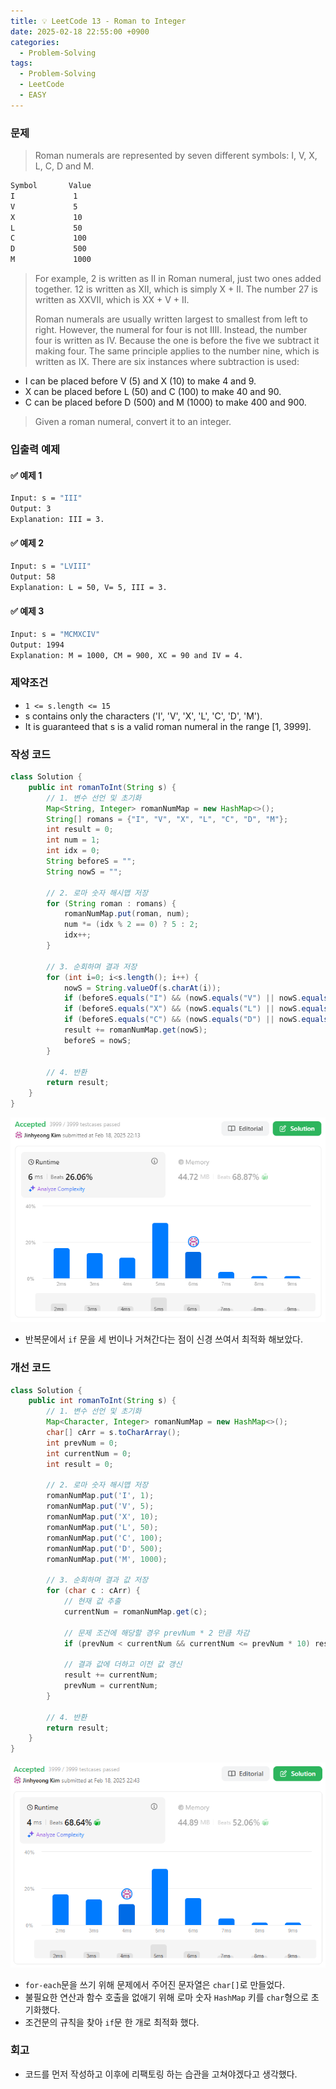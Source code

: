 ```yaml
---
title: 💡 LeetCode 13 - Roman to Integer
date: 2025-02-18 22:55:00 +0900
categories:
  - Problem-Solving
tags:
  - Problem-Solving
  - LeetCode
  - EASY
---
```


### 문제
> Roman numerals are represented by seven different symbols: I, V, X, L, C, D and M.
```bash
Symbol       Value
I             1
V             5
X             10
L             50
C             100
D             500
M             1000
```
> For example, 2 is written as II in Roman numeral, just two ones added together. 
> 12 is written as XII, which is simply X + II. 
> The number 27 is written as XXVII, which is XX + V + II.
> 
> Roman numerals are usually written largest to smallest from left to right. 
> However, the numeral for four is not IIII. Instead, the number four is written as IV. 
> Because the one is before the five we subtract it making four. 
> The same principle applies to the number nine, which is written as IX. 
> There are six instances where subtraction is used:
- I can be placed before V (5) and X (10) to make 4 and 9. 
- X can be placed before L (50) and C (100) to make 40 and 90. 
- C can be placed before D (500) and M (1000) to make 400 and 900.
> Given a roman numeral, convert it to an integer.


### 입출력 예제
#### ✅ 예제 1
```bash
Input: s = "III"
Output: 3
Explanation: III = 3.
```

#### ✅ 예제 2
```bash
Input: s = "LVIII"
Output: 58
Explanation: L = 50, V= 5, III = 3.
```

#### ✅ 예제 3
```bash
Input: s = "MCMXCIV"
Output: 1994
Explanation: M = 1000, CM = 900, XC = 90 and IV = 4.
```


### 제약조건
- `1 <= s.length <= 15`
- s contains only the characters ('I', 'V', 'X', 'L', 'C', 'D', 'M').
- It is guaranteed that s is a valid roman numeral in the range [1, 3999].


### 작성 코드
```java
class Solution {
	public int romanToInt(String s) {
		// 1. 변수 선언 및 초기화
		Map<String, Integer> romanNumMap = new HashMap<>();
		String[] romans = {"I", "V", "X", "L", "C", "D", "M"};
		int result = 0;
		int num = 1;
		int idx = 0;
		String beforeS = "";
		String nowS = "";
		
		// 2. 로마 숫자 해시맵 저장
		for (String roman : romans) {
			romanNumMap.put(roman, num);
			num *= (idx % 2 == 0) ? 5 : 2;
			idx++;
		}
		
		// 3. 순회하며 결과 저장
		for (int i=0; i<s.length(); i++) {
			nowS = String.valueOf(s.charAt(i));
			if (beforeS.equals("I") && (nowS.equals("V") || nowS.equals("X"))) result -= 2;
			if (beforeS.equals("X") && (nowS.equals("L") || nowS.equals("C"))) result -= 20;
			if (beforeS.equals("C") && (nowS.equals("D") || nowS.equals("M"))) result -= 200;
			result += romanNumMap.get(nowS);
			beforeS = nowS;
		}
		
		// 4. 반환
		return result;
	}
}
```
![](/assets/image/Pasted%20image%2020250528000323.png)
- 반복문에서 `if` 문을 세 번이나 거쳐간다는 점이 신경 쓰여서 최적화 해보았다.


### 개선 코드
```java
class Solution {
	public int romanToInt(String s) {
		// 1. 변수 선언 및 초기화
		Map<Character, Integer> romanNumMap = new HashMap<>();
		char[] cArr = s.toCharArray();
		int prevNum = 0;
		int currentNum = 0;
		int result = 0;
		
		// 2. 로마 숫자 해시맵 저장
		romanNumMap.put('I', 1);
		romanNumMap.put('V', 5);
		romanNumMap.put('X', 10);
		romanNumMap.put('L', 50);
		romanNumMap.put('C', 100);
		romanNumMap.put('D', 500);
		romanNumMap.put('M', 1000);
		
		// 3. 순회하며 결과 값 저장
		for (char c : cArr) {
			// 현재 값 추출
			currentNum = romanNumMap.get(c);
			
			// 문제 조건에 해당할 경우 prevNum * 2 만큼 차감
			if (prevNum < currentNum && currentNum <= prevNum * 10) result -= prevNum * 2;
			
			// 결과 값에 더하고 이전 값 갱신
			result += currentNum;
			prevNum = currentNum;
		}
		
		// 4. 반환
		return result;
	}
}
```
![](/assets/image/Pasted%20image%2020250528000433.png)
- `for-each`문을 쓰기 위해 문제에서 주어진 문자열은 `char[]`로 만들었다.
- 불필요한 연산과 함수 호출을 없애기 위해 로마 숫자 `HashMap` 키를 `char`형으로 초기화했다.
- 조건문의 규칙을 찾아 `if`문 한 개로 최적화 했다.


### 회고
- 코드를 먼저 작성하고 이후에 리팩토링 하는 습관을 고쳐야겠다고 생각했다.
